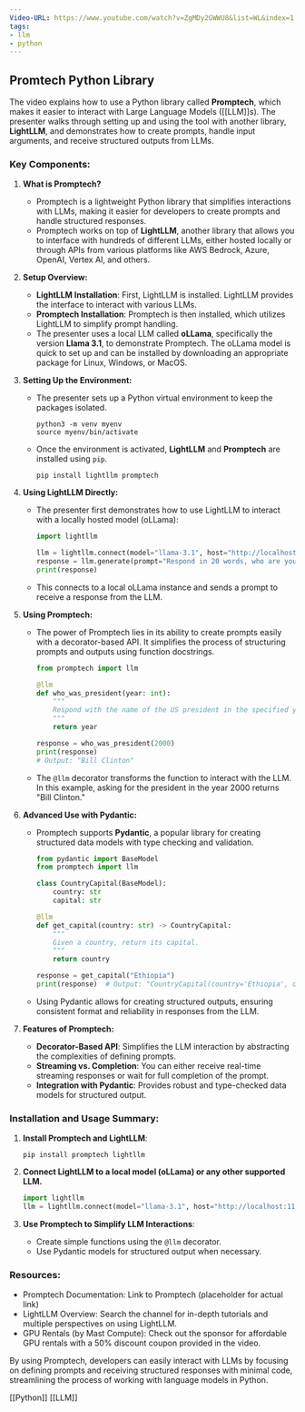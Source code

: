 ```yaml
---
Video-URL: https://www.youtube.com/watch?v=ZgMDy2GWWU8&list=WL&index=1
tags:
- llm
- python
---
```


## **Promtech Python Library**

The video explains how to use a Python library called **Promptech**, which makes it easier to interact with Large Language Models ([[LLM]]s). The presenter walks through setting up and using the tool with another library, **LightLLM**, and demonstrates how to create prompts, handle input arguments, and receive structured outputs from LLMs.

### Key Components:

1. **What is Promptech?**

    - Promptech is a lightweight Python library that simplifies interactions with LLMs, making it easier for developers to create prompts and handle structured responses.
    - Promptech works on top of **LightLLM**, another library that allows you to interface with hundreds of different LLMs, either hosted locally or through APIs from various platforms like AWS Bedrock, Azure, OpenAI, Vertex AI, and others.

2. **Setup Overview:**

    - **LightLLM Installation**: First, LightLLM is installed. LightLLM provides the interface to interact with various LLMs.
    - **Promptech Installation**: Promptech is then installed, which utilizes LightLLM to simplify prompt handling.
    - The presenter uses a local LLM called **oLLama**, specifically the version **Llama 3.1**, to demonstrate Promptech. The oLLama model is quick to set up and can be installed by downloading an appropriate package for Linux, Windows, or MacOS.

3. **Setting Up the Environment:**

    - The presenter sets up a Python virtual environment to keep the packages isolated.

        ```
        python3 -m venv myenv
        source myenv/bin/activate
        ```

    - Once the environment is activated, **LightLLM** and **Promptech** are installed using `pip`.

        ```
        pip install lightllm promptech
        ```

4. **Using LightLLM Directly:**

    - The presenter first demonstrates how to use LightLLM to interact with a locally hosted model (oLLama):

        ```python
        import lightllm
        
        llm = lightllm.connect(model="llama-3.1", host="http://localhost:11443")
        response = llm.generate(prompt="Respond in 20 words, who are you?")
        print(response)
        ```

    - This connects to a local oLLama instance and sends a prompt to receive a response from the LLM.

5. **Using Promptech:**

    - The power of Promptech lies in its ability to create prompts easily with a decorator-based API. It simplifies the process of structuring prompts and outputs using function docstrings.

        ```python
        from promptech import llm
        
        @llm
        def who_was_president(year: int):
            """
            Respond with the name of the US president in the specified year.
            """
            return year
        
        response = who_was_president(2000)
        print(response)  
        # Output: "Bill Clinton"
        ```

    - The `@llm` decorator transforms the function to interact with the LLM. In this example, asking for the president in the year 2000 returns "Bill Clinton."

6. **Advanced Use with Pydantic:**

    - Promptech supports **Pydantic**, a popular library for creating structured data models with type checking and validation.

        ```python
        from pydantic import BaseModel
        from promptech import llm
        
        class CountryCapital(BaseModel):
            country: str
            capital: str
        
        @llm
        def get_capital(country: str) -> CountryCapital:
            """
            Given a country, return its capital.
            """
            return country
        
        response = get_capital("Ethiopia")
        print(response)  # Output: "CountryCapital(country='Ethiopia', capital='Addis Ababa')"
        ```

    - Using Pydantic allows for creating structured outputs, ensuring consistent format and reliability in responses from the LLM.

7. **Features of Promptech:**

    - **Decorator-Based API**: Simplifies the LLM interaction by abstracting the complexities of defining prompts.
    - **Streaming vs. Completion**: You can either receive real-time streaming responses or wait for full completion of the prompt.
    - **Integration with Pydantic**: Provides robust and type-checked data models for structured output.

### Installation and Usage Summary:

1. **Install Promptech and LightLLM**:

    ```
    pip install promptech lightllm
    ```

2. **Connect LightLLM to a local model (oLLama) or any other supported LLM.**

    ```python
    import lightllm
    llm = lightllm.connect(model="llama-3.1", host="http://localhost:11443")
    ```

3. **Use Promptech to Simplify LLM Interactions**:

    - Create simple functions using the `@llm` decorator.
    - Use Pydantic models for structured output when necessary.

### Resources:

- Promptech Documentation: Link to Promptech (placeholder for actual link)
- LightLLM Overview: Search the channel for in-depth tutorials and multiple perspectives on using LightLLM.
- GPU Rentals (by Mast Compute): Check out the sponsor for affordable GPU rentals with a 50% discount coupon provided in the video.

By using Promptech, developers can easily interact with LLMs by focusing on defining prompts and receiving structured responses with minimal code, streamlining the process of working with language models in Python.

[[Python]] [[LLM]]